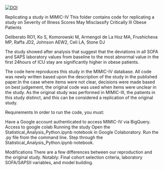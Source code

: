 [![DOI](https://zenodo.org/badge/515685448.svg)](https://zenodo.org/badge/latestdoi/515685448)

Replicating a study in MIMIC-IV
This folder contains code for replicating a study on Severity of Illness Scores May Misclassify
Critically Ill Obese Patients

Deliberato RO1, Ko S, Komorowski M, Armengol de La Hoz MA, Frushicheva MP, Raffa JD2, Johnson AEW2, Celi LA, Stone DJ


The study showed after analysis that suggest that the deviations in all SOFA and SAPS laboratory values from baseline to the most abnormal value in the first 24hours of ICU stay are significantly higher in obese patients.

The code here reproduces this study in the MIMIC-IV database. All code was newly written based upon the description of the study in the published paper.In the case where items were not clear, decisions were made based on best judgement, the original code was used when items were unclear in the study. As the original study was performed in MIMIC-III, the patients in this study distinct, and this can be considered a replication of the original study.

Requirements
In order to run the code, you must:

Have a Google account authenticated to access MIMIC-IV via BigQuery.
Access to google colab
Running the study
Open the Statistical_Analysis_Python.ipynb notebook in Google Colaboratory.
Run the .py file from the command line.
Step through the Statistical_Analysis_Python.ipynb notebook.

Modifications
There are a few differences between our reproduction and the original study. Notably:
Final cohort selection criteria, laboratory SOFA/SAPSII variables, and model building.
